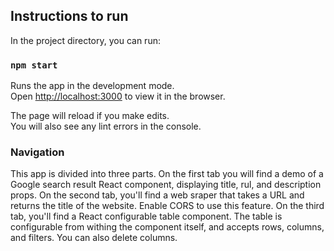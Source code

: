 

## Instructions to run

In the project directory, you can run:

### `npm start`

Runs the app in the development mode.<br>
Open [http://localhost:3000](http://localhost:3000) to view it in the browser.

The page will reload if you make edits.<br>
You will also see any lint errors in the console.

### Navigation

This app is divided into three parts. On the first tab you will find a demo of a Google search result React component, displaying title, rul, and description props. On the second tab, you'll find a web sraper that takes a URL and returns the title of the website. Enable CORS to use this feature. On the third tab, you'll find a React configurable table component. The table is configurable from withing the component itself, and accepts rows, columns, and filters. You can also delete columns.
